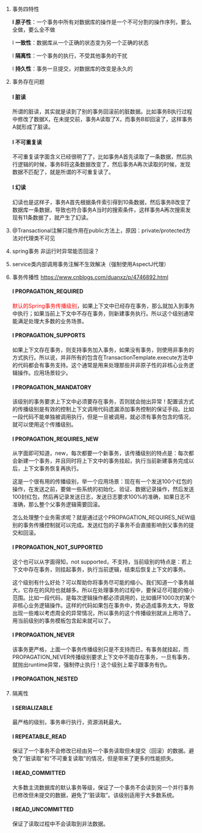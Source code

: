 1. 事务四特性

   **l 原子性**：一个事务中所有对数据库的操作是一个不可分割的操作序列，要么全做，要么全不做

   l **一致性**：数据库从一个正确的状态变为另一个正确的状态

   l **隔离性**：一个事务的执行，不受其他事务的干扰

   l **持久性**：事务一旦提交，对数据库的改变是永久的

2. 事务存在问题

    #### l **脏读**
   
    所谓的脏读，其实就是读到了别的事务回滚前的脏数据。比如事务B执行过程中修改了数据X，在未提交前，事务A读取了X，而事务B却回滚了，这样事务A就形成了脏读。
   
    #### l **不可重复读**
   
    不可重复读字面含义已经很明了了，比如事务A首先读取了一条数据，然后执行逻辑的时候，事务B将这条数据改变了，然后事务A再次读取的时候，发现数据不匹配了，就是所谓的不可重复读了。
   
    #### l **幻读**
   
    幻读也是这样子，事务A首先根据条件索引得到10条数据，然后事务B改变了数据库一条数据，导致也符合事务A当时的搜索条件，这样事务A再次搜索发现有11条数据了，就产生了幻读。
   
3. @Transactional注解只能作用在public方法上，原因：private/protected方法对代理类不可见

4. spring事务 非运行时异常能否回滚？

5. service类内部调用事务注解不生效解决（强制使用AspectJ代理）

6. 事务传播性  https://www.cnblogs.com/duanxz/p/4746892.html

    #### l **PROPAGATION_REQUIRED**
   
    <font color='red'>默认的Spring事务传播级别</font>，如果上下文中已经存在事务，那么就加入到事务中执行；如果当前上下文中不存在事务，则新建事务执行。所以这个级别通常能满足处理大多数的业务场景。
   
    #### l **PROPAGATION_SUPPORTS**
   
    如果上下文存在事务，则支持事务加入事务，如果没有事务，则使用非事务的方式执行。所以说，并非所有的包含在TransactionTemplate.execute方法中的代码都会有事务支持。这个通常是用来处理那些并非原子性的非核心业务逻辑操作。应用场景较少。
   
    #### l **PROPAGATION_MANDATORY**
   
    该级别的事务要求上下文中必须要存在事务，否则就会抛出异常！配置该方式的传播级别是有效的控制上下文调用代码遗漏添加事务控制的保证手段。比如一段代码不能单独被调用执行，但是一旦被调用，就必须有事务包含的情况，就可以使用这个传播级别。
   
    #### l **PROPAGATION_REQUIRES_NEW**
   
    从字面即可知道，new，每次都要一个新事务，该传播级别的特点是：每次都会新建一个事务，并且同时将上下文中的事务挂起，执行当前新建事务完成以后，上下文事务恢复再执行。
   
    这是一个很有用的传播级别，举一个应用场景：现在有一个发送100个红包的操作，在发送之前，要做一些系统的初始化、验证、数据记录操作，然后发送100封红包，然后再记录发送日志，发送日志要求100%的准确，如果日志不准确，那么整个父事务逻辑需要回滚。
   
    怎么处理整个业务需求呢？就是通过这个PROPAGATION_REQUIRES_NEW级别的事务传播控制就可以完成。发送红包的子事务不会直接影响到父事务的提交和回滚。
   
    #### l **PROPAGATION_NOT_SUPPORTED**
   
    这个也可以从字面得知，not supported，不支持，当前级别的特点是：若上下文中存在事务，则挂起事务，执行当前逻辑，结束后恢复上下文的事务。
   
    这个级别有什么好处？可以帮助你将事务尽可能的缩小。我们知道一个事务越大，它存在的风险也就越多。所以在处理事务的过程中，要保证尽可能的缩小范围。比如一段代码，是每次逻辑操作都必须调用的，比如循环1000次的某个非核心业务逻辑操作。这样的代码如果包在事务中，势必造成事务太大，导致出现一些难以考虑周全的异常情况，所以事务的这个传播级别就派上用场了。用当前级别的事务模板包含起来就可以了。
   
    #### l **PROPAGATION_NEVER**
   
    该事务更严格，上面一个事务传播级别只是不支持而已，有事务就挂起，而PROPAGATION_NEVER传播级别要求上下文中不能存在事务，一旦有事务，就抛出runtime异常，强制停止执行！这个级别上辈子跟事务有仇。
   
    #### l **PROPAGATION_NESTED**

7. 隔离性

    #### l **SERIALIZABLE**
   
    最严格的级别，事务串行执行，资源消耗最大。
   
    #### l **REPEATABLE_READ**
   
    保证了一个事务不会修改已经由另一个事务读取但未提交（回滚）的数据。避免了“脏读取”和“不可重复读取”的情况，但是带来了更多的性能损失。
   
    #### l **READ_COMMITTED**
   
    大多数主流数据库的默认事务等级，保证了一个事务不会读到另一个并行事务已修改但未提交的数据，避免了“脏读取”。该级别适用于大多数系统。
   
    #### l **READ_UNCOMMITTED**
   
    保证了读取过程中不会读取到非法数据。

